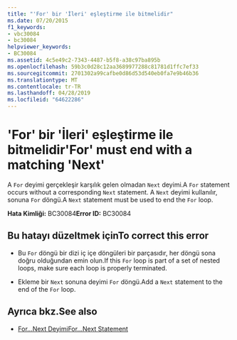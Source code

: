 ```yaml
---
title: "'For' bir 'İleri' eşleştirme ile bitmelidir"
ms.date: 07/20/2015
f1_keywords:
- vbc30084
- bc30084
helpviewer_keywords:
- BC30084
ms.assetid: 4c5e49c2-7343-4487-b5f8-a38c97ba895b
ms.openlocfilehash: 59b3c0d28c12aa3689977288c81781d1ffc7ef33
ms.sourcegitcommit: 2701302a99cafbe0d86d53d540eb0fa7e9b46b36
ms.translationtype: MT
ms.contentlocale: tr-TR
ms.lasthandoff: 04/28/2019
ms.locfileid: "64622286"
---
```

# <a name="for-must-end-with-a-matching-next"></a><span data-ttu-id="30f79-102">'For' bir 'İleri' eşleştirme ile bitmelidir</span><span class="sxs-lookup"><span data-stu-id="30f79-102">'For' must end with a matching 'Next'</span></span>
<span data-ttu-id="30f79-103">A `For` deyimi gerçekleşir karşılık gelen olmadan `Next` deyimi.</span><span class="sxs-lookup"><span data-stu-id="30f79-103">A `For` statement occurs without a corresponding `Next` statement.</span></span> <span data-ttu-id="30f79-104">A `Next` deyimi kullanılır, sonuna `For` döngü.</span><span class="sxs-lookup"><span data-stu-id="30f79-104">A `Next` statement must be used to end the `For` loop.</span></span>  
  
 <span data-ttu-id="30f79-105">**Hata Kimliği:** BC30084</span><span class="sxs-lookup"><span data-stu-id="30f79-105">**Error ID:** BC30084</span></span>  
  
## <a name="to-correct-this-error"></a><span data-ttu-id="30f79-106">Bu hatayı düzeltmek için</span><span class="sxs-lookup"><span data-stu-id="30f79-106">To correct this error</span></span>  
  
- <span data-ttu-id="30f79-107">Bu `For` döngü bir dizi iç içe döngüleri bir parçasıdır, her döngü sona doğru olduğundan emin olun.</span><span class="sxs-lookup"><span data-stu-id="30f79-107">If this `For` loop is part of a set of nested loops, make sure each loop is properly terminated.</span></span>  
  
- <span data-ttu-id="30f79-108">Ekleme bir `Next` sonuna deyimi `For` döngü.</span><span class="sxs-lookup"><span data-stu-id="30f79-108">Add a `Next` statement to the end of the `For` loop.</span></span>  
  
## <a name="see-also"></a><span data-ttu-id="30f79-109">Ayrıca bkz.</span><span class="sxs-lookup"><span data-stu-id="30f79-109">See also</span></span>

- [<span data-ttu-id="30f79-110">For...Next Deyimi</span><span class="sxs-lookup"><span data-stu-id="30f79-110">For...Next Statement</span></span>](../../visual-basic/language-reference/statements/for-next-statement.md)
